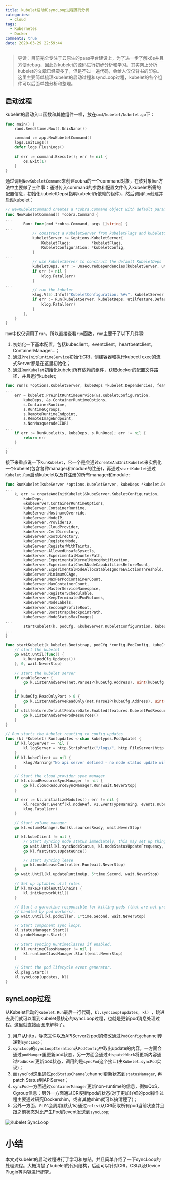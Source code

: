 ```yaml
---
title: kubelet启动和syncLoop过程源码分析
categories:
  - Cloud
tags:
  - Kubernetes
  - Docker
comments: true
date: 2020-03-29 22:59:44
---
```


> 导读：目前完全专注于云原生的paas平台建设上，为了进一步了解k8s并且方便debug，因此对kubelet的源码进行初步分析和学习。其实网上分析kubelet的文章已经蛮多了，但是不过一遍代码，会给人仅仅背书的印象。这里主要简单梳理kubelet的启动过程和syncLoop过程，kubelet的各个组件可以后面单独分析和整理。

## 启动过程
kubelet的启动入口函数和其他组件一样，放在`cmd/kubelet/kubelet.go`下：

```go
func main() {
	rand.Seed(time.Now().UnixNano())

	command := app.NewKubeletCommand()
	logs.InitLogs()
	defer logs.FlushLogs()

	if err := command.Execute(); err != nil {
		os.Exit(1)
	}
}
```
通过调用`NewKubeletCommand`来创建cobra的一个command对象，在该对象`Run`方法中主要做了三件事：通过传入command的参数和配置文件传入kubelet所需的配置信息，初始化kubeletDeps(指明kubelet所依赖的组件)，然后调用`Run`创建并启动kubelet：

```go
// NewKubeletCommand creates a *cobra.Command object with default parameters
func NewKubeletCommand() *cobra.Command {
...
		Run: func(cmd *cobra.Command, args []string) {
...
			// construct a KubeletServer from kubeletFlags and kubeletConfig
			kubeletServer := &options.KubeletServer{
				KubeletFlags:         *kubeletFlags,
				KubeletConfiguration: *kubeletConfig,
			}
...
			// use kubeletServer to construct the default KubeletDeps
			kubeletDeps, err := UnsecuredDependencies(kubeletServer, utilfeature.DefaultFeatureGate)
			if err != nil {
				klog.Fatal(err)
			}
...
			// run the kubelet
			klog.V(5).Infof("KubeletConfiguration: %#v", kubeletServer.KubeletConfiguration)
			if err := Run(kubeletServer, kubeletDeps, utilfeature.DefaultFeatureGate, stopCh); err != nil {
				klog.Fatal(err)
			}
		},
	}
}

```

`Run`中仅仅调用了`run`，所以直接查看`run`函数，`run`主要干了以下几件事:

1. 初始化一下基本配置，包括kubeclient，eventclient，heartbeatclient，ContainerManager...；
2. 通过`PreInitRuntimeService`初始化CRI，创建容器和执行kubectl exec的流式Server都是在这里初始化；
3. 通过`RunKubelet`初始化kubelet所有依赖的组件，获取docker的配置文件路径，并且运行kubelet;

```go
func run(s *options.KubeletServer, kubeDeps *kubelet.Dependencies, featureGate featuregate.FeatureGate, stopCh <-chan struct{}) (err error) {
...
	err = kubelet.PreInitRuntimeService(&s.KubeletConfiguration,
		kubeDeps, &s.ContainerRuntimeOptions,
		s.ContainerRuntime,
		s.RuntimeCgroups,
		s.RemoteRuntimeEndpoint,
		s.RemoteImageEndpoint,
		s.NonMasqueradeCIDR)
...
	if err := RunKubelet(s, kubeDeps, s.RunOnce); err != nil {
		return err
	}
...			
}

```
接下来重点说一下`RunKubelet`，它一个是会通过`createAndInitKubelet`来实例化一个kubelet(包含各种manager和module的注册)，再通过`startKubelet`通过`Kubelet.Run`启动kubelet以及其注册的所有manager和module:

```go
func RunKubelet(kubeServer *options.KubeletServer, kubeDeps *kubelet.Dependencies, runOnce bool) error {
...
	k, err := createAndInitKubelet(&kubeServer.KubeletConfiguration,
		kubeDeps,
		&kubeServer.ContainerRuntimeOptions,
		kubeServer.ContainerRuntime,
		kubeServer.HostnameOverride,
		kubeServer.NodeIP,
		kubeServer.ProviderID,
		kubeServer.CloudProvider,
		kubeServer.CertDirectory,
		kubeServer.RootDirectory,
		kubeServer.RegisterNode,
		kubeServer.RegisterWithTaints,
		kubeServer.AllowedUnsafeSysctls,
		kubeServer.ExperimentalMounterPath,
		kubeServer.ExperimentalKernelMemcgNotification,
		kubeServer.ExperimentalCheckNodeCapabilitiesBeforeMount,
		kubeServer.ExperimentalNodeAllocatableIgnoreEvictionThreshold,
		kubeServer.MinimumGCAge,
		kubeServer.MaxPerPodContainerCount,
		kubeServer.MaxContainerCount,
		kubeServer.MasterServiceNamespace,
		kubeServer.RegisterSchedulable,
		kubeServer.KeepTerminatedPodVolumes,
		kubeServer.NodeLabels,
		kubeServer.SeccompProfileRoot,
		kubeServer.BootstrapCheckpointPath,
		kubeServer.NodeStatusMaxImages)
...
		startKubelet(k, podCfg, &kubeServer.KubeletConfiguration, kubeDeps, kubeServer.EnableCAdvisorJSONEndpoints, kubeServer.EnableServer)
...
}

func startKubelet(k kubelet.Bootstrap, podCfg *config.PodConfig, kubeCfg *kubeletconfiginternal.KubeletConfiguration, kubeDeps *kubelet.Dependencies, enableCAdvisorJSONEndpoints, enableServer bool) {
	// start the kubelet
	go wait.Until(func() {
		k.Run(podCfg.Updates())
	}, 0, wait.NeverStop)

	// start the kubelet server
	if enableServer {
		go k.ListenAndServe(net.ParseIP(kubeCfg.Address), uint(kubeCfg.Port), kubeDeps.TLSOptions, kubeDeps.Auth, enableCAdvisorJSONEndpoints, kubeCfg.EnableDebuggingHandlers, kubeCfg.EnableContentionProfiling)

	}
	if kubeCfg.ReadOnlyPort > 0 {
		go k.ListenAndServeReadOnly(net.ParseIP(kubeCfg.Address), uint(kubeCfg.ReadOnlyPort), enableCAdvisorJSONEndpoints)
	}
	if utilfeature.DefaultFeatureGate.Enabled(features.KubeletPodResources) {
		go k.ListenAndServePodResources()
	}
}

// Run starts the kubelet reacting to config updates
func (kl *Kubelet) Run(updates <-chan kubetypes.PodUpdate) {
	if kl.logServer == nil {
		kl.logServer = http.StripPrefix("/logs/", http.FileServer(http.Dir("/var/log/")))
	}
	if kl.kubeClient == nil {
		klog.Warning("No api server defined - no node status update will be sent.")
	}

	// Start the cloud provider sync manager
	if kl.cloudResourceSyncManager != nil {
		go kl.cloudResourceSyncManager.Run(wait.NeverStop)
	}

	if err := kl.initializeModules(); err != nil {
		kl.recorder.Eventf(kl.nodeRef, v1.EventTypeWarning, events.KubeletSetupFailed, err.Error())
		klog.Fatal(err)
	}

	// Start volume manager
	go kl.volumeManager.Run(kl.sourcesReady, wait.NeverStop)

	if kl.kubeClient != nil {
		// Start syncing node status immediately, this may set up things the runtime needs to run.
		go wait.Until(kl.syncNodeStatus, kl.nodeStatusUpdateFrequency, wait.NeverStop)
		go kl.fastStatusUpdateOnce()

		// start syncing lease
		go kl.nodeLeaseController.Run(wait.NeverStop)
	}
	go wait.Until(kl.updateRuntimeUp, 5*time.Second, wait.NeverStop)

	// Set up iptables util rules
	if kl.makeIPTablesUtilChains {
		kl.initNetworkUtil()
	}

	// Start a goroutine responsible for killing pods (that are not properly
	// handled by pod workers).
	go wait.Until(kl.podKiller, 1*time.Second, wait.NeverStop)

	// Start component sync loops.
	kl.statusManager.Start()
	kl.probeManager.Start()

	// Start syncing RuntimeClasses if enabled.
	if kl.runtimeClassManager != nil {
		kl.runtimeClassManager.Start(wait.NeverStop)
	}

	// Start the pod lifecycle event generator.
	kl.pleg.Start()
	kl.syncLoop(updates, kl)
}
```
## syncLoop过程
从Kubelet启动的`Kubelet.Run`最后一行代码，`kl.syncLoop(updates, kl)
`，跳进去我们就可以看到kubelet最核心的syncLoop过程，也就是更新pod消息处理过程。这里就直接画图来解释了。

1. 用户从http，静态文件以及APIServer对pod的修改通过`PodConfig`channel传递到`syncLoop`；
2. `syncLoop`的`syncLoopIteration`从`PodConfig`中取出update的内容，一方面会通过`podManger`里更新pod状态，另一方面会通过`dispatchWork`将更新内容通过`PodWoker`更新pod状态，调用的是`syncPod`这个接口(由`Kubelet.syncPod`实现)；
3. 而`syncPod`这里通过`podStatusChannel`channel更新状态到`statusManager`, 再patch Status到APIServer；
4. `syncPod`一方面通过`containerManager`更新non-runtime的信息，例如QoS，Cgroup信息；另外一方面通过CRI更新pod的状态(对于更加详细的pod操作过程主要通过研究Dockershim，或者其他shim就可以搞清楚了)；
5. 另外一方面，`PLEG`会周期(默认1s)通过`relist`从CRI获取所有pod当前状态并且跟之前状态对比产生Pod的event发送到`syncLoop`;

![Kubelet SyncLoop](./kubelet-1/overview.jpg)

# 小结
本文对kubelet的启动过程进行了学习和总结，并且简单介绍了一下syncLoop的处理流程。大概清楚了kubelet的代码结构，后面可以针对CRI，CSI以及Device Plugin等内容进行研究。